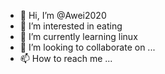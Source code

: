- 👋 Hi, I’m @Awei2020
- 👀 I’m interested in eating
- 🌱 I’m currently learning linux
- 💞️ I’m looking to collaborate on ...
- 📫 How to reach me ...

<!---
Awei2020/Awei2020 is a ✨ special ✨ repository because its `README.md` (this file) appears on your GitHub profile.
You can click the Preview link to take a look at your changes.
--->
